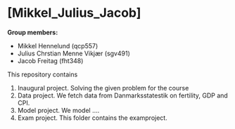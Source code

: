 # \[Mikkel_Julius_Jacob\]

**Group members:**
- Mikkel Hennelund (qcp557)
- Julius Chrstian Menne Vikjær (sgv491)
- Jacob Freitag (fht348)

This repository contains  
1. Inaugural project. Solving the given problem for the course
2. Data project. We fetch data from Danmarksstatestik on fertility, GDP and CPI. 
3. Model project. We model  ....
4. Exam project. This folder contains the examproject.
